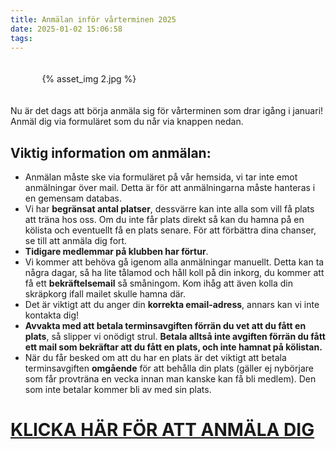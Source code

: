 ```yaml
---
title: Anmälan inför vårterminen 2025
date: 2025-01-02 15:06:58
tags:
---
```


<div style="padding-top: 20px; padding-bottom: 20px; width: 80%; margin: 0 auto;">
	{% asset_img 2.jpg %}
</div>

Nu är det dags att börja anmäla sig för vårterminen som drar igång i januari! Anmäl dig via formuläret som du når via knappen nedan.

## **Viktig information om anmälan**:
* Anmälan måste ske via formuläret på vår hemsida, vi tar inte emot anmälningar över mail. Detta är för att anmälningarna måste hanteras i en gemensam databas.
* Vi har **begränsat antal platser**, dessvärre kan inte alla som vill få plats att träna hos oss. Om du inte får plats direkt så kan du hamna på en kölista och eventuellt få en plats senare. För att förbättra dina chanser, se till att anmäla dig fort.
* **Tidigare medlemmar på klubben har förtur**.
* Vi kommer att behöva gå igenom alla anmälningar manuellt. Detta kan ta några dagar, så ha lite tålamod och håll koll på din inkorg, du kommer att få ett **bekräftelsemail** så småningom. Kom ihåg att även kolla din skräpkorg ifall mailet skulle hamna där.
* Det är viktigt att du anger din **korrekta email-adress**, annars kan vi inte kontakta dig!
* **Avvakta med att betala terminsavgiften förrän du vet att du fått en plats**, så slipper vi onödigt strul. **Betala alltså inte avgiften förrän du fått ett mail som bekräftar att du fått en plats, och inte hamnat på kölistan.**
* När du får besked om att du har en plats är det viktigt att betala terminsavgiften **omgående** för att behålla din plats (gäller ej nybörjare som får provträna en vecka innan man kanske kan få bli medlem). Den som inte betalar kommer bli av med sin plats.

# <a href="http://gbgmuaythai.com/anmalan" target="_self">KLICKA HÄR FÖR ATT ANMÄLA DIG</a>

